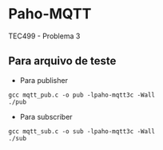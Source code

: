 # Paho-MQTT
TEC499 - Problema 3

## Para arquivo de teste
- Para publisher
````console
gcc mqtt_pub.c -o pub -lpaho-mqtt3c -Wall
./pub
````

- Para subscriber
````console
gcc mqtt_sub.c -o sub -lpaho-mqtt3c -Wall
./sub
````
